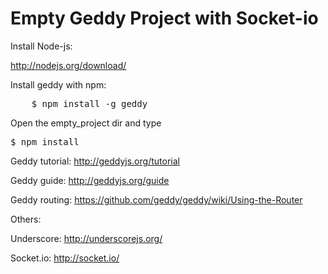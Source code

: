 Empty Geddy Project with Socket-io
==================================



Install Node-js:

http://nodejs.org/download/


Install geddy with npm:
<pre>
	$ npm install -g geddy
</pre>
Open the empty_project dir and type
<pre>
$ npm install
</pre>

Geddy tutorial:
http://geddyjs.org/tutorial

Geddy guide: 
http://geddyjs.org/guide

Geddy routing:
https://github.com/geddy/geddy/wiki/Using-the-Router

Others: 

Underscore: 
http://underscorejs.org/

Socket.io:
http://socket.io/